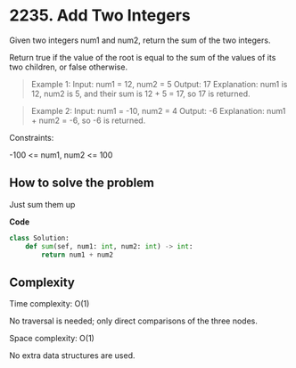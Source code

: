 # 2235. Add Two Integers

Given two integers num1 and num2, return the sum of the two integers.

Return true if the value of the root is equal to the sum of the values of its two children, or false otherwise.

> Example 1:
Input: num1 = 12, num2 = 5
Output: 17
Explanation: num1 is 12, num2 is 5, and their sum is 12 + 5 = 17, so 17 is returned.

> Example 2:
Input: num1 = -10, num2 = 4
Output: -6
Explanation: num1 + num2 = -6, so -6 is returned.
 
Constraints:

-100 <= num1, num2 <= 100

## How to solve the problem

Just sum them up

**Code**

```Python
class Solution:
    def sum(sef, num1: int, num2: int) -> int:
        return num1 + num2
```

## Complexity

Time complexity: O(1)

No traversal is needed; only direct comparisons of the three nodes.

Space complexity: O(1)

No extra data structures are used.